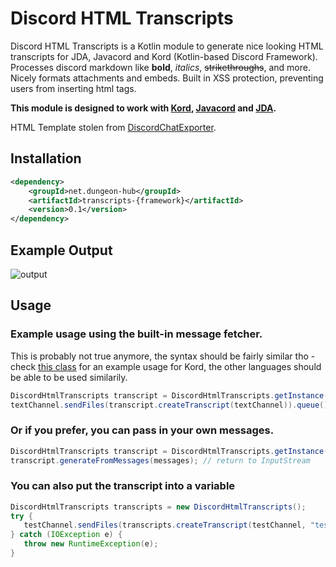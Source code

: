 # Discord HTML Transcripts

Discord HTML Transcripts is a Kotlin module to generate nice looking HTML transcripts for JDA, Javacord and Kord (Kotlin-based Discord Framework). Processes discord markdown like **bold**, *italics*, ~~strikethroughs~~, and more. Nicely formats attachments and embeds. Built in XSS protection, preventing users from inserting html tags. 

**This module is designed to work with [Kord](https://github.com/kordlib/kord), [Javacord](https://github.com/Javacord/Javacord) and [JDA](https://github.com/discord-jda/JDA).**

HTML Template stolen from [DiscordChatExporter](https://github.com/Tyrrrz/DiscordChatExporter).

## Installation

```xml
<dependency>
    <groupId>net.dungeon-hub</groupId>
    <artifactId>transcripts-{framework}</artifactId>
    <version>0.1</version>
</dependency>
```

## Example Output
![output](https://img.derock.dev/5f5q0a.png)

## Usage
### Example usage using the built-in message fetcher.
This is probably not true anymore, the syntax should be fairly similar tho - check [this class](https://github.com/dungeon-hub/dungeon-hub-application/blob/2f6e16e3dbc47b1d94b9b7d3204c5afd04b1456a/src/main/kotlin/me/taubsie/dungeonhub/application/commands/TestTranscriptCommand.kt) for an example usage for Kord, the other languages should be able to be used similarily.
```java
DiscordHtmlTranscripts transcript = DiscordHtmlTranscripts.getInstance();
textChannel.sendFiles(transcript.createTranscript(textChannel)).queue()
```

### Or if you prefer, you can pass in your own messages.
```java
DiscordHtmlTranscripts transcript = DiscordHtmlTranscripts.getInstance();
transcript.generateFromMessages(messages); // return to InputStream
```

### You can also put the transcript into a variable
```java
DiscordHtmlTranscripts transcripts = new DiscordHtmlTranscripts();
try {
   testChannel.sendFiles(transcripts.createTranscript(testChannel, "test.html")).queue();
} catch (IOException e) {
   throw new RuntimeException(e);
}
```


